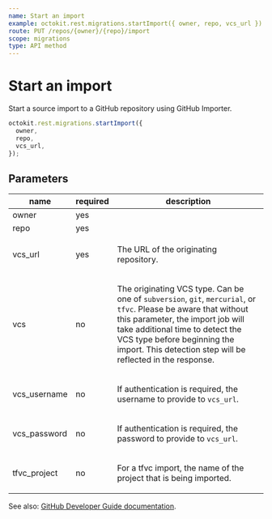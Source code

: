 ```yaml
---
name: Start an import
example: octokit.rest.migrations.startImport({ owner, repo, vcs_url })
route: PUT /repos/{owner}/{repo}/import
scope: migrations
type: API method
---
```


# Start an import

Start a source import to a GitHub repository using GitHub Importer.

```js
octokit.rest.migrations.startImport({
  owner,
  repo,
  vcs_url,
});
```

## Parameters

<table>
  <thead>
    <tr>
      <th>name</th>
      <th>required</th>
      <th>description</th>
    </tr>
  </thead>
  <tbody>
    <tr><td>owner</td><td>yes</td><td>

</td></tr>
<tr><td>repo</td><td>yes</td><td>

</td></tr>
<tr><td>vcs_url</td><td>yes</td><td>

The URL of the originating repository.

</td></tr>
<tr><td>vcs</td><td>no</td><td>

The originating VCS type. Can be one of `subversion`, `git`, `mercurial`, or `tfvc`. Please be aware that without this parameter, the import job will take additional time to detect the VCS type before beginning the import. This detection step will be reflected in the response.

</td></tr>
<tr><td>vcs_username</td><td>no</td><td>

If authentication is required, the username to provide to `vcs_url`.

</td></tr>
<tr><td>vcs_password</td><td>no</td><td>

If authentication is required, the password to provide to `vcs_url`.

</td></tr>
<tr><td>tfvc_project</td><td>no</td><td>

For a tfvc import, the name of the project that is being imported.

</td></tr>
  </tbody>
</table>

See also: [GitHub Developer Guide documentation](https://docs.github.com/rest/reference/migrations#start-an-import).

